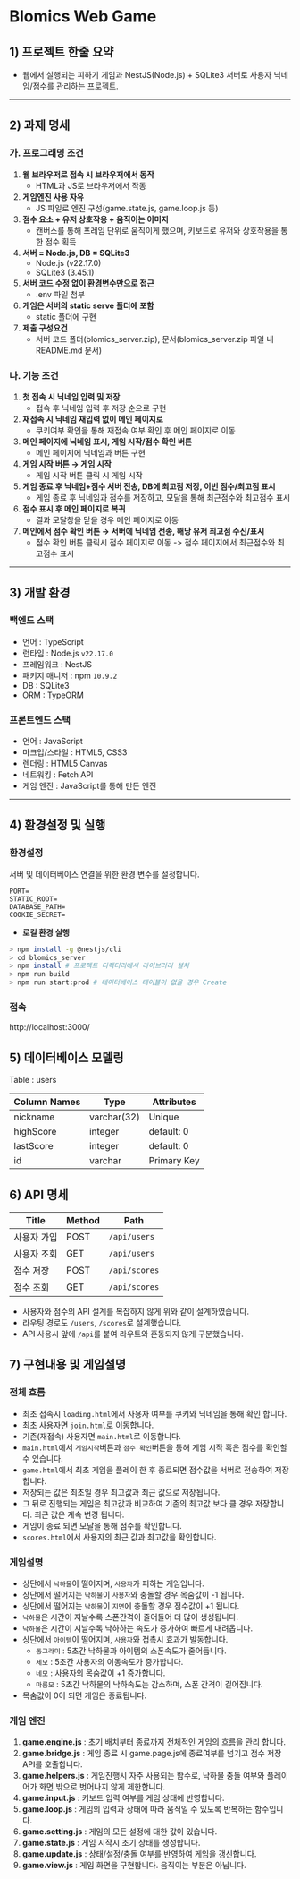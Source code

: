 # Blomics Web Game


## 1) 프로젝트 한줄 요약
- 웹에서 실행되는 피하기 게임과 NestJS(Node.js) + SQLite3 서버로 사용자 닉네임/점수를 관리하는 프로젝트.
---



## 2) 과제 명세
### 가. 프로그래밍 조건
1. **웹 브라우저로 접속 시 브라우저에서 동작**
    - HTML과 JS로 브라우저에서 작동
2. **게임엔진 사용 자유**
    - JS 파일로 엔진 구성(game.state.js, game.loop.js 등)
3. **점수 요소 + 유저 상호작용 + 움직이는 이미지**
    - 캔버스를 통해 프레임 단위로 움직이게 했으며, 키보드로 유저와 상호작용을 통한 점수 획득
4. **서버 = Node.js, DB = SQLite3**
    - Node.js (v22.17.0)
    - SQLite3 (3.45.1)
5. **서버 코드 수정 없이 환경변수만으로 접근**
    - .env 파일 첨부
6. **게임은 서버의 static serve 폴더에 포함**
    - static 폴더에 구현
7. **제출 구성요건**
    - 서버 코드 폴더(blomics_server.zip), 문서(blomics_server.zip 파일 내 README.md 문서)

### 나. 기능 조건
1. **첫 접속 시 닉네임 입력 및 저장**
    - 접속 후 닉네임 입력 후 저장 순으로 구현
2. **재접속 시 닉네임 재입력 없이 메인 페이지로**
    - 쿠키여부 확인을 통해 재접속 여부 확인 후 메인 페이지로 이동
3. **메인 페이지에 닉네임 표시, 게임 시작/점수 확인 버튼**
    - 메인 페이지에 닉네임과 버튼 구현
4. **게임 시작 버튼 → 게임 시작**
    - 게임 시작 버튼 클릭 시 게임 시작
5. **게임 종료 후 닉네임+점수 서버 전송, DB에 최고점 저장, 이번 점수/최고점 표시**
    - 게임 종료 후 닉네임과 점수를 저장하고, 모달을 통해 최근점수와 최고점수 표시
5. **점수 표시 후 메인 페이지로 복귀**
    - 결과 모달창을 닫을 경우 메인 페이지로 이동
5. **메인에서 점수 확인 버튼 → 서버에 닉네임 전송, 해당 유저 최고점 수신/표시**
    - 점수 확인 버튼 클릭시 점수 페이지로 이동 -> 점수 페이지에서 최근점수와 최고점수 표시
---



## 3) 개발 환경
### 백엔드 스택
- 언어 : TypeScript
- 런타임 : Node.js `v22.17.0`
- 프레임워크 : NestJS
- 패키지 매니저 : npm `10.9.2`
- DB : SQLite3
- ORM : TypeORM
### 프론트엔드 스택
- 언어 : JavaScript
- 마크업/스타일 : HTML5, CSS3
- 렌더링 : HTML5 Canvas
- 네트워킹 : Fetch API
- 게임 엔진 : JavaScript를 통해 만든 엔진
---


## 4) 환경설정 및 실행

### 환경설정
서버 및 데이터베이스 연결을 위한 환경 변수를 설정합니다.

```dotenv
PORT=
STATIC_ROOT=
DATABASE_PATH=
COOKIE_SECRET=
```

- **로컬 환경 실행**

```bash
> npm install -g @nestjs/cli
> cd blomics_server
> npm install # 프로젝트 디렉터리에서 라이브러리 설치
> npm run build
> npm run start:prod # 데이터베이스 테이블이 없을 경우 Create
```

### 접속
http://localhost:3000/

## 5) 데이터베이스 모델링 
Table : users

| Column Names | Type | Attributes |
| --- | --- | --- |
| nickname| varchar(32) | Unique  |
| highScore | integer | default: 0 |
| lastScore |integer | default: 0 |
| id   | varchar|  Primary Key|

## 6) API 명세
| Title | Method | Path |
| --- | --- | --- | 
| 사용자 가입 | POST | `/api/users` |
| 사용자 조회 | GET| `/api/users` |
| 점수 저장 | POST | `/api/scores` |
| 점수 조회 | GET | `/api/scores` |

- 사용자와 점수의 API 설계를 복잡하지 않게 위와 같이 설계하였습니다.
- 라우팅 경로도 `/users`, `/scores`로 설계했습니다.
- API 사용시 앞에 `/api`를 붙여 라우트와 혼동되지 않게 구분했습니다.


## 7) 구현내용 및 게임설명
### 전체 흐름
- 최초 접속시 `loading.html`에서 사용자 여부를 쿠키와 닉네임을 통해 확인 합니다.
- 최초 사용자면 `join.html`로 이동합니다.
- 기존(재접속) 사용자면 `main.html`로 이동합니다.
- `main.html`에서 `게임시작`버튼과 `점수 확인`버튼을 통해 게임 시작 혹은 점수를 확인할 수 있습니다.
- `game.html`에서 최초 게임을 플레이 한 후 종료되면 점수값을 서버로 전송하여 저장합니다.
- 저장되는 값은 최초일 경우 최고값과 최근 값으로 저장됩니다.
- 그 뒤로 진행되는 게임은 최고값과 비교하여 기존의 최고값 보다 클 경우 저장합니다. 최근 값은 계속 변경 됩니다.
- 게임이 종료 되면 모달을 통해 점수를 확인합니다.
- `scores.html`에서 사용자의 최근 값과 최고값을 확인합니다.

### 게임설명
- 상단에서 `낙하물`이 떨어지며, `사용자`가 피하는 게임입니다.
- 상단에서 떨어지는 `낙하물`이 `사용자`와 충돌할 경우 목숨값이 -1 됩니다.
- 상단에서 떨어지는 `낙하물`이 `지면`에 충돌할 경우 점수값이 +1 됩니다.
- `낙하물`은 시간이 지날수록 스폰간격이 줄어들어 더 많이 생성됩니다.
- `낙하물`은 시간이 지날수록 낙하하는 속도가 증가하여 빠르게 내려옵니다.
- 상단에서 `아이템`이 떨어지며, `사용자`와 접촉시 효과가 발동합니다.
    - `동그라미` : 5초간 낙하물과 아이템의 스폰속도가 줄어듭니다.
    - `세모` : 5초간 사용자의 이동속도가 증가합니다.
    - `네모` : 사용자의 목숨값이 +1 증가합니다.
    - `마름모` : 5초간 낙하물의 낙하속도는 감소하며, 스폰 간격이 길어집니다.
- 목숨값이 0이 되면 게임은 종료됩니다.

### 게임 엔진
1. **game.engine.js** : 초기 배치부터 종료까지 전체적인 게임의 흐름을 관리 합니다.
2. **game.bridge.js** : 게임 종료 시 game.page.js에 종료여부를 넘기고 점수 저장 API를 호출합니다.
3. **game.helpers.js** : 게임진행시 자주 사용되는 함수로, 낙하물 충돌 여부와 플레이어가 화면 밖으로 벗어나지 않게 제한합니다.
4. **game.input.js** : 키보드 입력 여부를 게임 상태에 반영합니다.
5. **game.loop.js** : 게임의 입력과 상태에 따라 움직일 수 있도록 반복하는 함수입니다.
6. **game.setting.js** : 게임의 모든 설정에 대한 값이 있습니다.
7. **game.state.js** : 게임 시작시 초기 상태를 생성합니다.
8. **game.update.js** : 상태/설정/충돌 여부를 반영하여 게임을 갱신합니다.
9. **game.view.js** : 게임 화면을 구현합니다. 움직이는 부분은 아닙니다.

